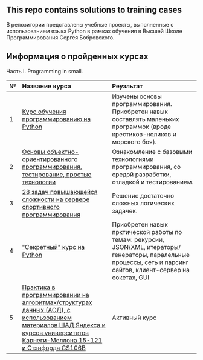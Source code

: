## This repo contains solutions to training cases

В репозитории представлены учебные проекты, выполненные с использованием языка Python в рамках обучения в Высшей Школе Программирования Сергея Бобровского.

## Информация о пройденных курсах

Часть I. Programming in small.

| № | Название курса | Реузльтат |
|:- | :--------------- | :------- | 
| 1 | [Курс обучения программированию на Python]() | Изучены основы программирования. Приобретен навык составлять маленьких программок (вроде крестиков-ноликов и морского боя). |
| 2 | [Основы объектно-ориентированного программирования, тестирование, простые технологии ]() | Ознакомление с базовыми технологиями программирования, со средой разработки, отладкой и тестированием. |
| 3 | [28 задач повышающейся сложности на сервере спортивного программирования](28_survived) | Решение достаточно сложных логических задачек. |
| 4 | ["Секретный" курс на Python](pk2) | Приобретен навык прктической работы по темам: рекурсии, JSON/XML, итераторы/генераторы, паралельные процессы, сеть и парсинг сайтов, клиент-сервер на сокетах, GUI |
| 5 | [Практика в программировании на алгоритмах/структурах данных (АСД), с использованием материалов ШАД Яндекса и курсов университетов Карнеги-Меллона 15-121 и Стэнфорда CS106B](algorithms_1) | Активный курс |
